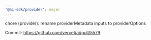 ```yaml
---
'@ai-sdk/provider': major
---
```


chore (provider): rename providerMetadata inputs to providerOptions

Commit: https://github.com/vercel/ai/pull/5579
